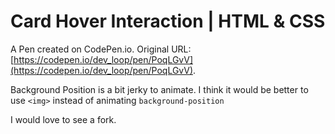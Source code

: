 # Card Hover Interaction | HTML & CSS 

A Pen created on CodePen.io. Original URL: [https://codepen.io/dev_loop/pen/PoqLGvV](https://codepen.io/dev_loop/pen/PoqLGvV).

Background Position is a bit jerky to animate. I think it would be better to use `<img>` instead of animating `background-position`

I would love to see a fork.